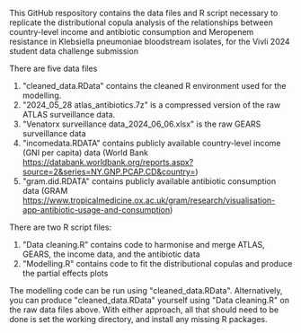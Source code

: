 This GitHub respository contains the data files and R script necessary to replicate the distributional copula analysis of the relationships between country-level income and antibiotic consumption and Meropenem resistance in Klebsiella pneumoniae bloodstream isolates, for the Vivli 2024 student data challenge submission

There are five data files
1. "cleaned_data.RData" contains the cleaned R environment used for the modelling.
2. "2024_05_28 atlas_antibiotics.7z" is a compressed version of the raw ATLAS surveillance data.
3. "Venatorx surveillance data_2024_06_06.xlsx" is the raw GEARS surveillance data
4. "incomedata.RDATA" contains publicly available country-level income (GNI per capita) data (World Bank https://databank.worldbank.org/reports.aspx?source=2&series=NY.GNP.PCAP.CD&country=)
5. "gram.did.RDATA" contains publicly available antibiotic consumption data (GRAM https://www.tropicalmedicine.ox.ac.uk/gram/research/visualisation-app-antibiotic-usage-and-consumption)

There are two R script files:
1. "Data cleaning.R" contains code to harmonise and merge ATLAS, GEARS, the income data, and the antibiotic data
2. "Modelling.R" contains code to fit the distributional copulas and produce the partial effects plots

The modelling code can be run using "cleaned_data.RData". Alternatively, you can produce "cleaned_data.RData" yourself using  "Data cleaning.R" on the raw data files above. With either approach, all that should need to be done is set the working directory, and install any missing R packages.

